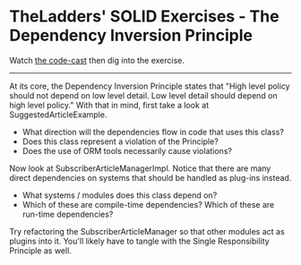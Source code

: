 TheLadders' SOLID Exercises - The Dependency Inversion Principle
===============

Watch [the code-cast](http://www.cleancoders.com/codecast/clean-code-episode-13/show) then dig into the exercise.

---

At its core, the Dependency Inversion Principle states that "High level policy should not depend on low level detail. Low level detail should depend on high level policy." With that in mind, first take a look at SuggestedArticleExample.

* What direction will the dependencies flow in code that uses this class?
* Does this class represent a violation of the Principle?
* Does the use of ORM tools necessarily cause violations?

Now look at SubscriberArticleManagerImpl. Notice that there are many direct dependencies on systems that should be handled as plug-ins instead.

* What systems / modules does this class depend on?
* Which of these are compile-time dependencies? Which of these are run-time dependencies?

Try refactoring the SubscriberArticleManager so that other modules act as plugins into it. You'll likely have to tangle with the Single Responsibility Principle as well.
